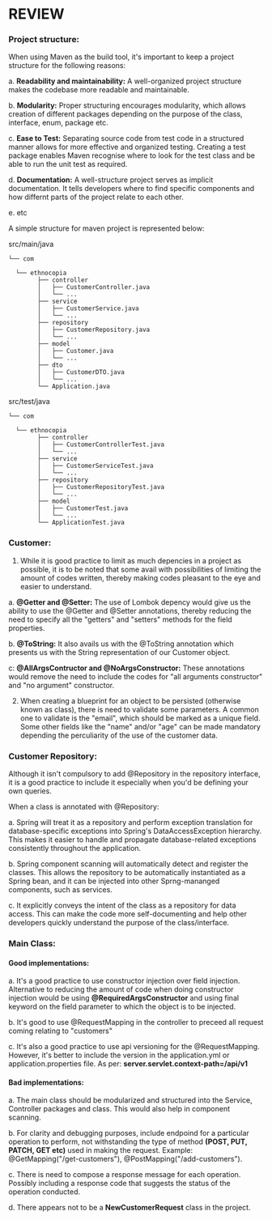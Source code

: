# REVIEW

### Project structure:
When using Maven as the build tool, it's important to keep a project structure for the following reasons:

a. **Readability and maintainability:** A well-organized project structure makes the codebase more readable and maintainable. 

b. **Modularity:** Proper structuring encourages modularity, which allows creation of different packages depending on the purpose of the class, interface, enum, package etc.

c. **Ease to Test:** Separating source code from test code in a structured manner allows for more effective and organized testing. Creating a test package enables Maven recognise where to look for the test class and be able to run the unit test as required.

d. **Documentation:** A well-structure project serves as implicit documentation. It tells developers where to find specific components and how differnt parts of the project relate to each other.

e. etc

A simple structure for maven project is represented below:

src/main/java

    └── com

      └── ethnocopia
            ├── controller
            │   ├── CustomerController.java
            │   └── ...
            ├── service
            │   ├── CustomerService.java
            │   └── ...
            ├── repository
            │   ├── CustomerRepository.java
            │   └── ...
            ├── model
            │   ├── Customer.java
            │   └── ...
            ├── dto
            │   ├── CustomerDTO.java
            │   └── ...
            └── Application.java

            
src/test/java
  
    └── com
  
      └── ethnocopia
            ├── controller
            │   ├── CustomerControllerTest.java
            │   └── ...
            ├── service
            │   ├── CustomerServiceTest.java
            │   └── ...
            ├── repository
            │   ├── CustomerRepositoryTest.java
            │   └── ...
            ├── model
            │   ├── CustomerTest.java
            │   └── ...
            └── ApplicationTest.java






### Customer:

1) While it is good practice to limit as much depencies in a project as possible, it is to be noted that some avail with possibilities of limiting the amount of codes written, thereby making codes pleasant to the eye and easier to understand.

a. **@Getter and @Setter:** The use of Lombok depency would give us the ability to use the @Getter and @Setter annotations, thereby reducing the need to specify all the "getters" and "setters" methods for the field properties. 

b. **@ToString:** It also avails us with the @ToString annotation which presents us with the String representation of our Customer object.

c: **@AllArgsContructor and @NoArgsConstructor:** These annotations would remove the need to include the codes for "all arguments constructor" and "no argument" constructor.


2) When creating a blueprint for an object to be persisted (otherwise known as class), there is need to validate some parameters. A common one to validate is the "email", which should be marked as a unique field.
Some other fields like the "name" and/or "age" can be made mandatory depending the perculiarity of the use of the customer data.




### Customer Repository:

Although it isn't compulsory to add @Repository in the repository interface, it is a good practice to include it especially when you'd be defining your own queries. 

When a class is annotated with @Repository:

a. Spring will treat it as a repository and perform exception translation for database-specific exceptions into Spring's DataAccessException hierarchy. This makes it easier to handle and propagate database-related exceptions consistently throughout the application.

b. Spring component scanning will automatically detect and register the classes. This allows the repository to be automatically instantiated as a Spring bean, and it can be injected into other Sprng-mananged components, such as services.

c. It explicitly conveys the intent of the class as a repository for data access. This can make the code more self-documenting and help other developers quickly understand the purpose of the class/interface.



### Main Class:
#### Good implementations:
a. It's a good practice to use constructor injection over field injection. Alternative to reducing the amount of code when doing constructor injection would be using **@RequiredArgsConstructor** and using final keyword on the field parameter to which the object is to be injected.

b. It's good to use @RequestMapping in the controller to preceed all request coming relating to "customers"

c. It's also a good practice to use api versioning for the @RequestMapping. However, it's better to include the version in the application.yml or application.properties file. As per: **server.servlet.context-path=/api/v1**

#### Bad implementations:
a. The main class should be modularized and structured into the Service, Controller packages and class. This would also help in component scanning.

b. For clarity and debugging purposes, include endpoind for a particular operation to perform, not withstanding the type of method **(POST, PUT, PATCH, GET etc)** used in making the request. Example: 
@GetMapping("/get-customers"), @PostMapping("/add-customers").

c. There is need to compose a response message for each operation. Possibly including a response code that suggests the status of the operation conducted.

d. There appears not to be a **NewCustomerRequest** class in the project.
